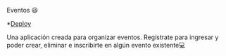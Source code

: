 Eventos 😃

*[Deploy](https://app-events.netlify.app/#/)

Una aplicación creada para organizar eventos. Regístrate para ingresar y poder crear, eliminar e inscribirte en algún evento existente💻
